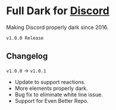 # Full Dark for [Discord](http://discordapp.com)
Making Discord properly dark since 2016.

`v1.0.0 Release`

## Changelog

`v1.0.0` -> `v1.0.1`
* Update to support reactions.
* More elements properly dark.
* Bug fix to eliminate white line issue.
* Support for Even Better Repo.
